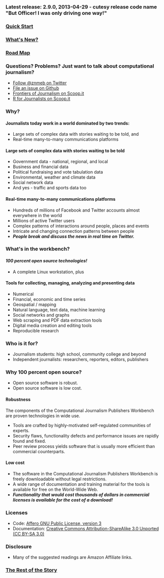 ### Latest release: 2.9.0, 2013-04-29 - cutesy release code name "But Officer! I was only driving one way!"
### [Quick Start](https://github.com/znmeb/Computational-Journalism-Publishers-Workbench/wiki/Quick-Start)
### [What's New?](https://github.com/znmeb/Computational-Journalism-Publishers-Workbench/wiki/What%27s-New)
### [Road Map](https://github.com/znmeb/Computational-Journalism-Publishers-Workbench/wiki/Road-Map)
### Questions? Problems? Just want to talk about computational journalism?
* [Follow @znmeb on Twitter](https://twitter.com/znmeb)
* [File an issue on Github](https://github.com/znmeb/Computational-Journalism-Publishers-Workbench/issues/new)
* [Frontiers of Journalism on Scoop.it](http://www.scoop.it/t/computational-and-data-journalism)
* [R for Journalists on Scoop.it](http://www.scoop.it/t/r-for-journalists)

### Why?

#### Journalists today work in a world dominated by two trends:
* Large sets of complex data with stories waiting to be told, and
* Real-time many-to-many communications platforms

#### Large sets of complex data with stories waiting to be told
* Government data - national, regional, and local
* Business and financial data
* Political fundraising and vote tabulation data
* Environmental, weather and climate data
* Social network data
* And yes - traffic and sports data too

#### Real-time many-to-many communications platforms
* Hundreds of millions of Facebook and Twitter accounts almost everywhere in the world
* Millions of active Twitter users
* Complex patterns of interactions around people, places and events
* Intricate and changing connection patterns between people
* ***People break and discuss the news in real time on Twitter.***

### What's in the workbench?

#### ***100 percent open source technologies!***
* A complete Linux workstation, plus

#### Tools for collecting, managing, analyzing and presenting data
* Numerical
* Financial, economic and time series
* Geospatial / mapping
* Natural language, text data, machine learning
* Social networks and graphs
* Web scraping and PDF data extraction tools
* Digital media creation and editing tools
* Reproducible research

### Who is it for?
* Journalism students: high school, community college and beyond
* Independent journalists: researchers, reporters, editors, publishers

### Why 100 percent open source?
* Open source software is robust.
* Open source software is low cost.

#### Robustness
The components of the Computational Journalism Publishers Workbench are proven technologies in wide use. 
* Tools are crafted by highly-motivated self-regulated communities of experts.
* Security flaws, functionality defects and performance issues are rapidly found and fixed.
* Peer review process yields software that is usually more efficient than commercial counterparts.

#### Low cost
* The software in the Computational Journalism Publishers Workbench is freely downloadable without legal restrictions.
* A wide range of documentation and training material for the tools is available for free on the World-Wide Web.
* ***Functionality that would cost thousands of dollars in commercial licenses is available for the cost of a download!***

### Licenses
* Code: [Affero GNU Public License, version 3](http://www.gnu.org/licenses/agpl-3.0.txt)
* Documentation: [Creative Commons Attribution-ShareAlike 3.0 Unported (CC BY-SA 3.0)](http://creativecommons.org/licenses/by-sa/3.0/)

### Disclosure
* Many of the suggested readings are Amazon Affiliate links.

### [The Rest of the Story](https://github.com/znmeb/Computational-Journalism-Publishers-Workbench/wiki/The-Rest-of-the-Story)
